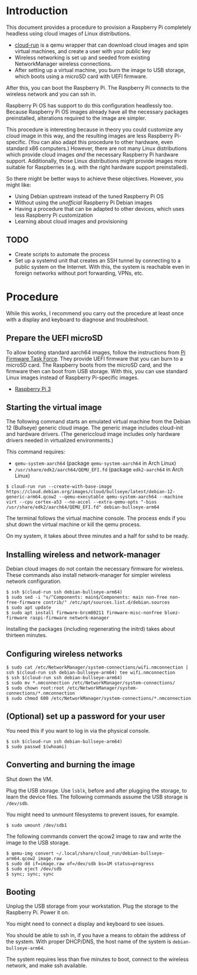 # Introduction

This document provides a procedure to provision a Raspberry Pi completely headless using cloud images of Linux distributions.

* [cloud-run](https://github.com/alexpdp7/cloud-run) is a qemu wrapper that can download cloud images and spin virtual machines, and create a user with your public key
* Wireless networking is set up and seeded from existing NetworkManager wireless connections.
* After setting up a virtual machine, you burn the image to USB storage, which boots using a microSD card with UEFI firmware.

After this, you can boot the Raspberry Pi.
The Raspberry Pi connects to the wireless network and you can ssh in.

Raspberry Pi OS has support to do this configuration headlessly too.
Because Raspberry Pi OS images already have all the necessary packages preinstalled, alterations required to the image are simpler.

This procedure is interesting because in theory you could customize any cloud image in this way, and the resulting images are less Raspberry Pi-specific.
(You can also adapt this procedure to other hardware, even standard x86 computers.)
However, there are not many Linux distributions which provide cloud images *and* the necessary Raspberry Pi hardware support.
Additionally, those Linux distributions might provide images more suitable for Raspberries (e.g. with the right hardware support preinstalled).

So there might be better ways to achieve these objectives.
However, you might like:

* Using Debian upstream instead of the tuned Raspberry Pi OS
* Without using the *unofficial* Raspberry Pi Debian images
* Having a procedure that can be adapted to other devices, which uses less Raspberry Pi customization
* Learning about cloud images and provisioning

## TODO

* Create scripts to automate the process
* Set up a systemd unit that creates an SSH tunnel by connecting to a public system on the Internet.
  With this, the system is reachable even in foreign networks without port forwarding, VPNs, etc.

# Procedure

While this works, I recommend you carry out the procedure at least once with a display and keyboard to diagnose and troubleshoot.

## Prepare the UEFI microSD

To allow booting standard aarch64 images, follow the instructions from [Pi Firmware Task Force](https://github.com/pftf).
They provide UEFI firmware that you can burn to a microSD card.
The Raspberry boots from the microSD card, and the firmware then can boot from USB storage.
With this, you can use standard Linux images instead of Raspberry Pi-specific images.

* [Raspberry Pi 3](https://github.com/pftf/RPi3)

## Starting the virtual image

The following command starts an emulated virtual machine from the Debian 12 (Bullseye) generic cloud image.
The generic image includes cloud-init and hardware drivers.
(The genericcloud image includes only hardware drivers needed in virtualized environments.)

This command requires:

* `qemu-system-aarch64` (package `qemu-system-aarch64` in Arch Linux)
* `/usr/share/edk2/aarch64/QEMU_EFI.fd` (package `edk2-aarch64` in Arch Linux)

```
$ cloud-run run --create-with-base-image https://cloud.debian.org/images/cloud/bullseye/latest/debian-12-generic-arm64.qcow2 --qemu-executable qemu-system-aarch64 --machine virt --cpu cortex-a53 --no-accel --extra-qemu-opts "-bios /usr/share/edk2/aarch64/QEMU_EFI.fd" debian-bullseye-arm64
```

The terminal follows the virtual machine console.
The process ends if you shut down the virtual machine or kill the qemu process.

On my system, it takes about three minutes and a half for sshd to be ready.

## Installing wireless and network-manager

Debian cloud images do not contain the necessary firmware for wireless.
These commands also install network-manager for simpler wireless network configuration.

```
$ ssh $(cloud-run ssh debian-bullseye-arm64)
$ sudo sed -i "s/^Components: main$/Components: main non-free non-free-firmware contrib/" /etc/apt/sources.list.d/debian.sources
$ sudo apt update
$ sudo apt install firmware-brcm80211 firmware-misc-nonfree bluez-firmware raspi-firmware network-manager
```

Installing the packages (including regenerating the initrd) takes about thirteen minutes.

## Configuring wireless networks

```
$ sudo cat /etc/NetworkManager/system-connections/wifi.nmconnection | ssh $(cloud-run ssh debian-bullseye-arm64) tee wifi.nmconnection
$ ssh $(cloud-run ssh debian-bullseye-arm64)
$ sudo mv *.nmconnection /etc/NetworkManager/system-connections/
$ sudo chown root:root /etc/NetworkManager/system-connections/*.nmconnection
$ sudo chmod 600 /etc/NetworkManager/system-connections/*.nmconnection
```

## (Optional) set up a password for your user

You need this if you want to log in via the physical console.

```
$ ssh $(cloud-run ssh debian-bullseye-arm64)
$ sudo passwd $(whoami)
```

## Converting and burning the image

Shut down the VM.

Plug the USB storage.
Use `lsblk`, before and after plugging the storage, to learn the device files.
The following commands assume the USB storage is `/dev/sdb`.

You might need to unmount filesystems to prevent issues, for example.

```
$ sudo umount /dev/sdb1
```

The following commands convert the qcow2 image to raw and write the image to the USB storage.

```
$ qemu-img convert ~/.local/share/cloud_run/debian-bullseye-arm64.qcow2 image.raw
$ sudo dd if=image.raw of=/dev/sdb bs=1M status=progress
$ sudo eject /dev/sdb
$ sync; sync; sync
```

## Booting

Unplug the USB storage from your workstation.
Plug the storage to the Raspberry Pi.
Power it on.

You might need to connect a display and keyboard to see issues.

You should be able to ssh in, if you have a means to obtain the address of the system.
With proper DHCP/DNS, the host name of the system is `debian-bullseye-arm64`.

The system requires less than five minutes to boot, connect to the wireless network, and make ssh available.
